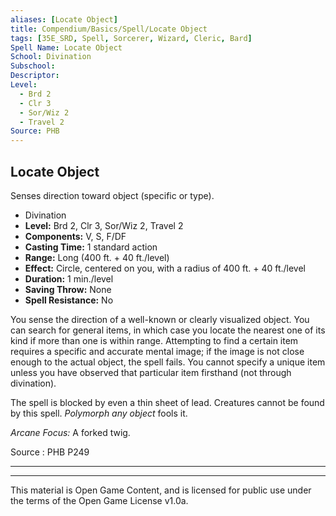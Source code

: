 ```yaml
---
aliases: [Locate Object]
title: Compendium/Basics/Spell/Locate Object
tags: [35E_SRD, Spell, Sorcerer, Wizard, Cleric, Bard]
Spell Name: Locate Object
School: Divination
Subschool: 
Descriptor: 
Level:
  - Brd 2
  - Clr 3
  - Sor/Wiz 2
  - Travel 2
Source: PHB
---
```



## Locate Object

Senses direction toward object (specific or type).

*   Divination
*   **Level:** Brd 2, Clr 3, Sor/Wiz 2, Travel 2
*   **Components:** V, S, F/DF
*   **Casting Time:** 1 standard action
*   **Range:** Long (400 ft. + 40 ft./level)
*   **Effect:** Circle, centered on you, with a radius of 400 ft. + 40 ft./level
*   **Duration:** 1 min./level
*   **Saving Throw:** None
*   **Spell Resistance:** No

<p>You sense the direction of a well-known or clearly visualized object. You can search for general items, in which case you locate the nearest one of its kind if more than one is within range. Attempting to find a certain item requires a specific and accurate mental image; if the image is not close enough to the actual object, the spell fails. You cannot specify a unique item unless you have observed that particular item firsthand (not through divination).</p><p>The spell is blocked by even a thin sheet of lead. Creatures cannot be found by this spell. <i>Polymorph any object</i> fools it.</p><p><i>Arcane Focus:</i> A forked twig.</p>

Source : PHB P249

---

---

This material is Open Game Content, and is licensed for public use under
the terms of the Open Game License v1.0a.
